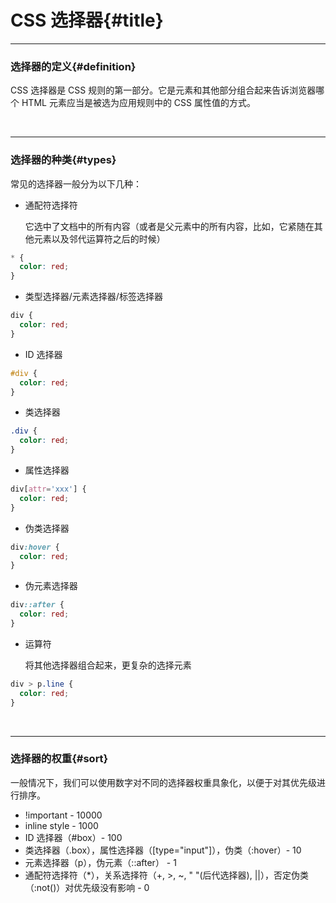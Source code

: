 # CSS 选择器{#title}

---

### 选择器的定义{#definition}

CSS 选择器是 CSS 规则的第一部分。它是元素和其他部分组合起来告诉浏览器哪个 HTML 元素应当是被选为应用规则中的 CSS 属性值的方式。

<br />

---

### 选择器的种类{#types}

常见的选择器一般分为以下几种：

- 通配符选择符

  它选中了文档中的所有内容（或者是父元素中的所有内容，比如，它紧随在其他元素以及邻代运算符之后的时候）

```css
* {
  color: red;
}
```

- 类型选择器/元素选择器/标签选择器

```css
div {
  color: red;
}
```

- ID 选择器

```css
#div {
  color: red;
}
```

- 类选择器

```css
.div {
  color: red;
}
```

- 属性选择器

```css
div[attr='xxx'] {
  color: red;
}
```

- 伪类选择器

```css
div:hover {
  color: red;
}
```

- 伪元素选择器

```css
div::after {
  color: red;
}
```

- 运算符

  将其他选择器组合起来，更复杂的选择元素

```css
div > p.line {
  color: red;
}
```

<br />

---

### 选择器的权重{#sort}

一般情况下，我们可以使用数字对不同的选择器权重具象化，以便于对其优先级进行排序。

- !important - 10000
- inline style - 1000
- ID 选择器（#box）- 100
- 类选择器（.box），属性选择器（[type="input"]），伪类（:hover）- 10
- 元素选择器（p），伪元素（::after） - 1
- 通配符选择符（\*），关系选择符（+, >, ~, " "(后代选择器), ||），否定伪类（:not()）对优先级没有影响 - 0